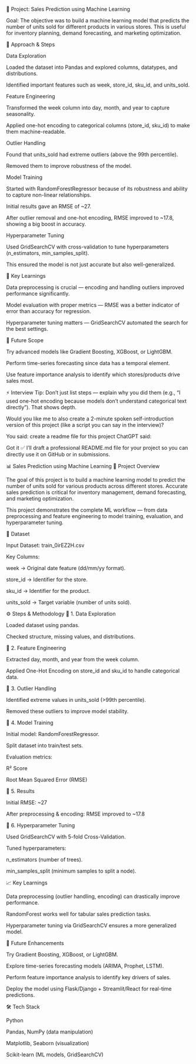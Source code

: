 🚀 Project: Sales Prediction using Machine Learning

Goal: The objective was to build a machine learning model that predicts the number of units sold for different products in various stores. This is useful for inventory planning, demand forecasting, and marketing optimization.

🔹 Approach & Steps

Data Exploration

Loaded the dataset into Pandas and explored columns, datatypes, and distributions.

Identified important features such as week, store_id, sku_id, and units_sold.

Feature Engineering

Transformed the week column into day, month, and year to capture seasonality.

Applied one-hot encoding to categorical columns (store_id, sku_id) to make them machine-readable.

Outlier Handling

Found that units_sold had extreme outliers (above the 99th percentile).

Removed them to improve robustness of the model.

Model Training

Started with RandomForestRegressor because of its robustness and ability to capture non-linear relationships.

Initial results gave an RMSE of ~27.

After outlier removal and one-hot encoding, RMSE improved to ~17.8, showing a big boost in accuracy.

Hyperparameter Tuning

Used GridSearchCV with cross-validation to tune hyperparameters (n_estimators, min_samples_split).

This ensured the model is not just accurate but also well-generalized.

🔹 Key Learnings

Data preprocessing is crucial — encoding and handling outliers improved performance significantly.

Model evaluation with proper metrics — RMSE was a better indicator of error than accuracy for regression.

Hyperparameter tuning matters — GridSearchCV automated the search for the best settings.

🔹 Future Scope

Try advanced models like Gradient Boosting, XGBoost, or LightGBM.

Perform time-series forecasting since data has a temporal element.

Use feature importance analysis to identify which stores/products drive sales most.

⚡ Interview Tip: Don’t just list steps — explain why you did them (e.g., “I used one-hot encoding because models don’t understand categorical text directly”). That shows depth.

Would you like me to also create a 2-minute spoken self-introduction version of this project (like a script you can say in the interview)?

You said:
create a readme file for this project
ChatGPT said:

Got it ✅ I’ll draft a professional README.md file for your project so you can directly use it on GitHub or in submissions.

📊 Sales Prediction using Machine Learning
📝 Project Overview

The goal of this project is to build a machine learning model to predict the number of units sold for various products across different stores.
Accurate sales prediction is critical for inventory management, demand forecasting, and marketing optimization.

This project demonstrates the complete ML workflow — from data preprocessing and feature engineering to model training, evaluation, and hyperparameter tuning.

📂 Dataset

Input Dataset: train_0irEZ2H.csv

Key Columns:

week → Original date feature (dd/mm/yy format).

store_id → Identifier for the store.

sku_id → Identifier for the product.

units_sold → Target variable (number of units sold).

⚙️ Steps & Methodology
🔹 1. Data Exploration

Loaded dataset using pandas.

Checked structure, missing values, and distributions.

🔹 2. Feature Engineering

Extracted day, month, and year from the week column.

Applied One-Hot Encoding on store_id and sku_id to handle categorical data.

🔹 3. Outlier Handling

Identified extreme values in units_sold (>99th percentile).

Removed these outliers to improve model stability.

🔹 4. Model Training

Initial model: RandomForestRegressor.

Split dataset into train/test sets.

Evaluation metrics:

R² Score

Root Mean Squared Error (RMSE)

🔹 5. Results

Initial RMSE: ~27

After preprocessing & encoding: RMSE improved to ~17.8

🔹 6. Hyperparameter Tuning

Used GridSearchCV with 5-fold Cross-Validation.

Tuned hyperparameters:

n_estimators (number of trees).

min_samples_split (minimum samples to split a node).

📈 Key Learnings

Data preprocessing (outlier handling, encoding) can drastically improve performance.

RandomForest works well for tabular sales prediction tasks.

Hyperparameter tuning via GridSearchCV ensures a more generalized model.

🚀 Future Enhancements

Try Gradient Boosting, XGBoost, or LightGBM.

Explore time-series forecasting models (ARIMA, Prophet, LSTM).

Perform feature importance analysis to identify key drivers of sales.

Deploy the model using Flask/Django + Streamlit/React for real-time predictions.

🛠️ Tech Stack

Python

Pandas, NumPy (data manipulation)

Matplotlib, Seaborn (visualization)

Scikit-learn (ML models, GridSearchCV)
